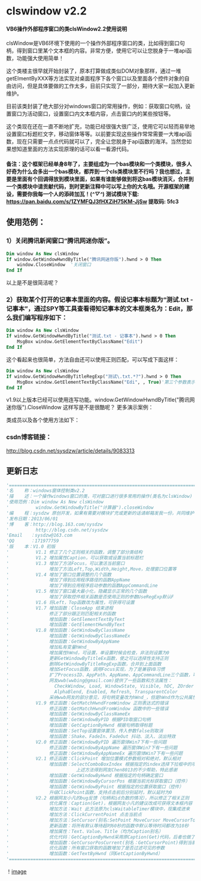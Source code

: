 # clswindow v2.2 
#### VB6操作外部程序窗口的类clsWindow2.2使用说明

clsWindow是VB6环境下使用的一个操作外部程序窗口的类，比如得到窗口句柄，得到窗口里某个文本框的内容。非常方便，使用它可以让您脱身于一堆api函数，功能强大使用简单！

这个类楼主很早就开始封装了，原本打算做成类似DOM对象那样，通过一堆getElmentByXXX等方法实现对桌面程序下各个窗口以及里面各个控件对象的自由访问，但是具体要做的工作太多，目前只实现了一部分，期待大家一起加入更新维护。

目前该类封装了绝大部分对windows窗口的常用操作，例如：获取窗口句柄，设置窗口为活动窗口，设置窗口内文本框内容，点击窗口内的某些按钮等。

这个类现在还在一直不断地扩充，功能已经很强大很广泛，使用它可以轻而易举地设置窗口标题栏文字，移动窗体等等。以前要实现这些操作常常需要一大堆api函数，现在只需要一点点代码就可以了，完全让您脱身于api函数的海洋。当然您如果想知道里面的方法实现原理的话可以看一看源代码。

#### 备注：这个框架已经单身8年了，主要组成为一个bas模块和一个类模块，很多人好奇为什么会多出一个bas模块，都弄到一个cls类模块里不行吗？我也想过，主要是里面有个回调得放到模块里面，如果有谁能够做到将这bas模块消灭，合并到一个类模块中请贡献代码，到时更新注释中可以写上你的大名哦。开源框架的建设，需要你我每一个人的添砖加瓦！(*^▽^*) 测试模块下载: https://pan.baidu.com/s/1ZYMFQJ3fHXZiH75KM-JjSw 提取码: 5fc3



## 使用范例：
### 1）关闭腾讯新闻窗口“腾讯网迷你版”。
```vb
Dim window As New clsWindow
If window.GetWindowHwndByTitle("腾讯网迷你版").hwnd > 0 Then
    window.CloseWindow  '关闭窗口
End If
```
以上是不是很简洁呢？

### 2）获取某个打开的记事本里面的内容。假设记事本标题为“测试.txt - 记事本”，通过SPY等工具查看得知记事本的文本框类名为：Edit，那么我们编写程序如下：
```vb
Dim window As New clsWindow
If window.GetWindowHwndByTitle("测试.txt - 记事本").hwnd > 0 Then
    MsgBox window.GetElementTextByClassName("Edit")
End If
```
这个看起来也很简单，方法自由还可以使用正则匹配，可以写成下面这样：
```vb
Dim window As New clsWindow
If window.GetWindowHwndByTitleRegExp("测试\.txt.*?").hwnd > 0 Then
    MsgBox window.GetElementTextByClassName("Edi", , True)'第三个参数表示是否使用正则，默认为false
End If
```
v1.9以上版本已经可以使用连写功能。window.GetWindowHwndByTitle("腾讯网迷你版").CloseWindow 这样写是不是很酷呢？
更多演示案例：

类成员以及各个使用方法如下：



### csdn博客链接：
http://blog.csdn.net/sysdzw/article/details/9083313

## 更新日志

```vb
'==============================================================================================
'名    称：windows窗体控制类v2.2
'描    述：一个操作windows窗口的类，可对窗口进行很多常用的操作(类名为clsWindow)
'使用范例：Dim window As New clsWindow
'          window.GetWindowByTitle("计算器").closeWindow
'编    程：sysdzw 原创开发，如果有需要对模块扩充或更新的话请邮箱发我一份，共同维护
'发布日期：2013/06/01
'博    客：http://blog.163.com/sysdzw
'          http://blog.csdn.net/sysdzw
'Email   ：sysdzw@163.com
'QQ      ：171977759
'版    本：V1.0 初版                                                           2012/12/03
'          V1.1 修正了几个正则相关的函数，调整了部分类结构                       2013/05/28
'          V1.2 增加属性Caption，可以获取或设置当前标题栏                        2013/05/29
'          V1.3 增加了方法Focus，可以激活当前窗口                               2013/06/01
'               增加了方法Left,Top,Width,Height,Move，处理窗口位置等
'          V1.4 增加了窗口位置调整的几个函数                                    2013/06/04
'               增加了得到应用程序路径的函数AppName
'               增加了得到应用程序启动参数的函数AppCommandLine
'          V1.5 增加了窗口最大最小化，隐藏显示正常的几个函数                     2013/06/06
'               增加了获取控件相关函数是否使用正则的参数UseRegExp默认F
'          V1.6 将Left，Top函数改为属性，可获得可设置                           2013/06/10
'          V1.7 增加函数：CloseApp 结束进程                                    2013/06/13
'               修正了部分跟正则匹配相关的函数
'               增加函数：GetElementTextByText
'               增加函数：GetElementHwndByText
'          V1.8 增加函数：GetWindowByClassName                                 2013/06/26
'               增加函数：GetWindowByClassNameEx
'               增加函数：GetWindowByAppName
'               增加私有变量hWnd_
'               增加属性hWnd，可设置，单设置时候会检查，非法则设置为0
'               更新GetWindowByTitleEx函数，使之可以选择性支持正则
'               删除GetWindowByTitleRegExp函数，合并到上面函数
'               增加SetFocus函数，调用Focus实现，为了是兼容VB习惯
'               扩了ProcessID、AppPath、AppName、AppCommandLine三个函数，可带参数
'               网友wwb(wwbing@gmail.com)提供了一些函数和方法属性：
'                 CheckWindow, Load, WindowState, Visible, hDC, ZOrder
'                 AlphaBlend, Enabled, Refresh, TransparentColor
'               采纳wwb网友的部分意见，将句柄变量改为hWnd_，但是hWnd作为公共属性
'          V1.9 修正函数：GetMatchHwndFromWindow 正则表达式的错误               2013/08/07
'               修正函数：GetMatchHwndFromWindow 函数中的一些错误               2014/09/23
'               增加函数：GetWindowByClassNameEx
'               增加函数：GetWindowByPID 根据PID取窗口句柄
'               增加函数：GetCaptionByHwnd 根据句柄取得标题
'               增加函数：SetTop设置窗体置顶，传入参数false则取消                2014/09/24
'               增加函数：Shake、FadeIn、FadeOut 抖动、淡入、淡出特效
'          V2.0 修正函数：GetWindowByPID 遍历窗体Win7下有一些问题               2015/09/29
'               修正函数：GetWindowByAppName 遍历窗体Win7下有一些问题
'               修正函数：GetWindowByAppNameEx 遍历窗体Win7下有一些问题
'          V2.1 修正函数：ClickPoint 增加位置模式参数相对和绝对，默认相对        2018/06/05
'               增加函数：SelectComboBoxIndex 根据指定的index选择下拉框中的项
'                         上述方法得到网友Chen8013的不少帮助，特此感谢
'               增加函数：GetWindowByHwnd 根据指定的句柄确定窗口                2018/07/22
'               增加函数：GetWindowByCursorPos 根据当前光标获取窗口（控件）
'               增加函数：GetWindowByPoint 根据指定的位置获取窗口（控件）
'               升级ClickPoint函数，支持点击前后分别延时，默认延时为0            2018/07/23
'          V2.2 根据网友小凡的bug反馈（句柄和id负数的情况），所以修正了相关正则   2020/01/08
'               优化属性：Caption(Get)，根据网友小凡的建议改成可获得文本框内容
'               增加方法：Wait 此方法原为clsWaitableTimer模块中，现集成进来      2020/01/09
'               增加方法：ClickCurrentPoint 点击当前点                          2020/01/10
'               增加方法：SetCursor(别名:SetPoint MoveCursor MoveCursorTo)
'               更新函数：将所有默认等待超时60秒的函数中默认等待时间都改为10秒
'               增加属性：Text、Value、Title（均为Caption别名）                 2020/01/12
'               优化代码：GetCaptionByHwnd采用原Caption(Get)代码，后者也做了调整
'               增加函数：GetCursorPosCurrent(别名：GetCursorPoint)得到当前坐标
'               优化函数：所有窗口获取的函数增加了是否过滤可见的参数              2020/01/16
'               增加函数：GetTextByHwnd（同GetCaptionByHwnd）
'==============================================================================================
```


！[image](https://img-blog.csdn.net/20180423135213794)
